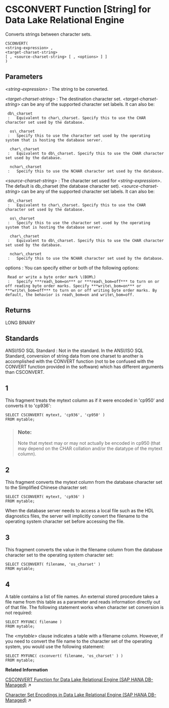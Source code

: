 <!-- loio81f552706ce21014b4d1b57dec4dfd29 -->

# CSCONVERT Function \[String\] for Data Lake Relational Engine

Converts strings between character sets.



```
CSCONVERT( 
<string-expression> ,
<target-charset-string> 
[ , <source-charset-string> [ , <options> ] ] 
)
```



<a name="loio81f552706ce21014b4d1b57dec4dfd29__CSCONVERT_params1"/>

## Parameters

 *<string-expression\>*
 :   The string to be converted.

  *<target-charset-string\>*
 :   The destination character set. *<target-charset-string\>* can be any of the supported character set labels. It can also be:

     db\_charset
     :   Equivalent to char\_charset. Specify this to use the CHAR character set used by the database.

      os\_charset
     :   Specify this to use the character set used by the operating system that is hosting the database server.

      char\_charset
     :   Equivalent to db\_charset. Specify this to use the CHAR character set used by the database.

      nchar\_charset
     :   Specify this to use the NCHAR character set used by the database.

   *<source-charset-string\>*
 :   The character set used for *<string-expression\>*. The default is db\_charset \(the database character set\). *<source-charset-string\>* can be any of the supported character set labels. It can also be:

     db\_charset
     :   Equivalent to char\_charset. Specify this to use the CHAR character set used by the database.

      os\_charset
     :   Specify this to use the character set used by the operating system that is hosting the database server.

      char\_charset
     :   Equivalent to db\_charset. Specify this to use the CHAR character set used by the database.

      nchar\_charset
     :   Specify this to use the NCHAR character set used by the database.

   options
 :   You can specify either or both of the following options:

     Read or write a byte order mark \(BOM\)
     :   Specify ***read\_bom=on*** or ***read\_bom=off*** to turn on or off reading byte order marks. Specify ***write\_bom=on*** or ***write\_bom=off*** to turn on or off writing byte order marks. By default, the behavior is read\_bom=on and write\_bom=off.

  

<a name="loio81f552706ce21014b4d1b57dec4dfd29__CSCONVERT_returns1"/>

## Returns

LONG BINARY



<a name="loio81f552706ce21014b4d1b57dec4dfd29__CSCONVERT_standards1"/>

## Standards

 ANSI/ISO SQL Standard
 :   Not in the standard. In the ANSI/ISO SQL Standard, conversion of string data from one charset to another is accomplished with the CONVERT function \(not to be confused with the CONVERT function provided in the software\) which has different arguments than CSCONVERT.

 

<a name="loio81f552706ce21014b4d1b57dec4dfd29__CSCONVERT_ex1"/>

## 1

This fragment treats the mytext column as if it were encoded in 'cp950' and converts it to 'cp936':

```
SELECT CSCONVERT( mytext, 'cp936', 'cp950' )
FROM mytable;
```

> ### Note:  
> Note that mytext may or may not actually be encoded in cp950 \(that may depend on the CHAR collation and/or the datatype of the mytext column\).



<a name="loio81f552706ce21014b4d1b57dec4dfd29__CSCONVERT_ex2"/>

## 2

This fragment converts the mytext column from the database character set to the Simplified Chinese character set:

```
SELECT CSCONVERT( mytext, 'cp936' )
FROM mytable;
```

When the database server needs to access a local file such as the HDL diagnostics files, the server will implicitly convert the filename to the operating system character set before accessing the file.



<a name="loio81f552706ce21014b4d1b57dec4dfd29__CSCONVERT_ex3"/>

## 3

This fragment converts the value in the filename column from the database character set to the operating system character set:

```
SELECT CSCONVERT( filename, 'os_charset' )
FROM mytable;
```



<a name="loio81f552706ce21014b4d1b57dec4dfd29__CSCONVERT_ex4"/>

## 4

A table contains a list of file names. An external stored procedure takes a file name from this table as a parameter and reads information directly out of that file. The following statement works when character set conversion is not required:

```
SELECT MYFUNC( filename )
FROM mytable;
```

The *<mytable\>* clause indicates a table with a filename column. However, if you need to convert the file name to the character set of the operating system, you would use the following statement:

```
SELECT MYFUNC( csconvert( filename, 'os_charset' ) )
FROM mytable;
```

**Related Information**  


[CSCONVERT Function for Data Lake Relational Engine (SAP HANA DB-Managed)](https://help.sap.com/viewer/a898e08b84f21015969fa437e89860c8/2023_1_QRC/en-US/418e39de3c0f4540aef5839871b4d08c.html "Converts strings between character sets.") :arrow_upper_right:

[Character Set Encodings in Data Lake Relational Engine (SAP HANA DB-Managed)](https://help.sap.com/viewer/a8937bea84f21015a80bc776cf758d50/2023_1_QRC/en-US/8a8f277561e547b8a4a0fdfc7f7db7f7.html "A complete list of supported character set encodings for SAP HANA Cloud, data lake and their aliases.") :arrow_upper_right:

